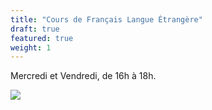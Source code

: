 ```yaml
---
title: "Cours de Français Langue Étrangère"
draft: true
featured: true
weight: 1
---
```


Mercredi et Vendredi, de 16h à 18h.

![](/images/undraw_learning_2q1h.svg)
